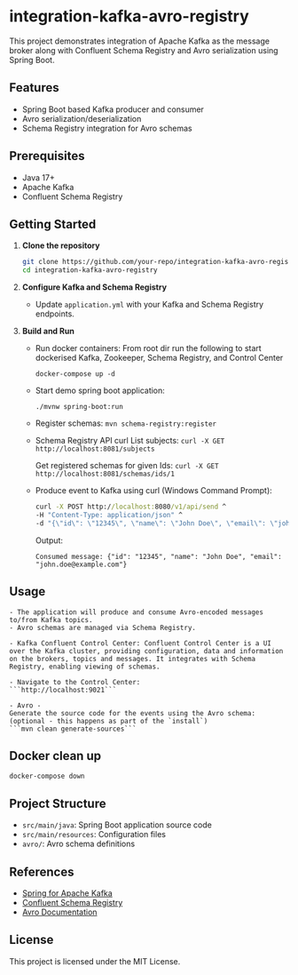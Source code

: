 # integration-kafka-avro-registry

This project demonstrates integration of Apache Kafka as the message broker along with Confluent Schema Registry and Avro serialization using Spring Boot.

## Features

- Spring Boot based Kafka producer and consumer
- Avro serialization/deserialization
- Schema Registry integration for Avro schemas

## Prerequisites

- Java 17+
- Apache Kafka
- Confluent Schema Registry

## Getting Started

1. **Clone the repository**
    ```bash
    git clone https://github.com/your-repo/integration-kafka-avro-registry.git
    cd integration-kafka-avro-registry
    ```

2. **Configure Kafka and Schema Registry**
    - Update `application.yml` with your Kafka and Schema Registry endpoints.

3. **Build and Run**
    
    - Run docker containers: From root dir run the following to start dockerised    Kafka, Zookeeper, Schema Registry, and Control Center

        ```docker-compose up -d```
    
    - Start demo spring boot application: 
        ```cd schema-registry-demo-service/
        ./mvnw spring-boot:run
        ```
    
    - Register schemas:
        ```mvn schema-registry:register```
    
    - Schema Registry API curl
        List subjects:
        ```curl -X GET http://localhost:8081/subjects```
    
        Get registered schemas for given Ids:
        ```curl -X GET http://localhost:8081/schemas/ids/1```

    - Produce event to Kafka using curl (Windows Command Prompt):
        ```cmd
        curl -X POST http://localhost:8080/v1/api/send ^
        -H "Content-Type: application/json" ^
        -d "{\"id\": \"12345\", \"name\": \"John Doe\", \"email\": \"john.doe@example.com\"}"
        ```
        Output:
        ```Message sent to Kafka topic: user-topic with key: 12345 and value: {"id": "12345", "name": "John Doe", "email": "john.doe@example.com"}
        Consumed message: {"id": "12345", "name": "John Doe", "email": "john.doe@example.com"}
        ```

## Usage

    - The application will produce and consume Avro-encoded messages to/from Kafka topics.
    - Avro schemas are managed via Schema Registry.

    - Kafka Confluent Control Center: Confluent Control Center is a UI over the Kafka cluster, providing configuration, data and information on the brokers, topics and messages. It integrates with Schema Registry, enabling viewing of schemas.

    - Navigate to the Control Center:
    ```http://localhost:9021```

    - Avro -
    Generate the source code for the events using the Avro schema: (optional - this happens as part of the `install`)
    ```mvn clean generate-sources```

## Docker clean up

```docker-compose down```

## Project Structure

- `src/main/java`: Spring Boot application source code
- `src/main/resources`: Configuration files
- `avro/`: Avro schema definitions

## References

- [Spring for Apache Kafka](https://spring.io/projects/spring-kafka)
- [Confluent Schema Registry](https://docs.confluent.io/platform/current/schema-registry/index.html)
- [Avro Documentation](https://avro.apache.org/docs/current/)

## License

This project is licensed under the MIT License.